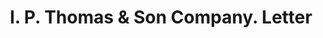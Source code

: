 ---
doi: 10.7916/D8TT633M
date_other: '1921'
date_other_textual: '1921'
form: correspondence
genre:
- Letters (correspondence)
name:
- I. P. Thomas & Son Company
object_in_context_url: https://biggert.cul.columbia.edu/items/view/ave_biggert_01702
subject_hierarchical_geographic:
- Philadelphia, Pennsylvania, United States
subject_name:
- I. P. Thomas & Son Company
title: I. P. Thomas & Son Company. Letter
sort_title: I. P. Thomas & Son Company. Letter
call_number: ave_biggert_01702
coordinates:
- 40.00944444444445,-75.13333333333334
pid: ave_biggert_01702
identifiers: ave_biggert_01702
thumbnail: https://derivativo-2.library.columbia.edu/iiif/2/ldpd:490733/full/!256,256/0/native.jpg
permalink: /biggert/ave_biggert_01702/
layout: iiif-image-page
---